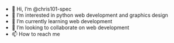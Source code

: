 - 👋 Hi, I’m @chris101-spec
- 👀 I’m interested in python web development and graphics design
- 🌱 I’m currently learning web development
- 💞️ I’m looking to collaborate on web development
- 📫 How to reach me

<!---
chris101-spec/chris101-spec is a ✨ special ✨ repository because its `README.md` (this file) appears on your GitHub profile.
You can click the Preview link to take a look at your changes.
--->
